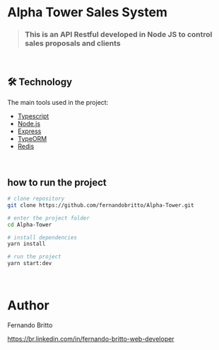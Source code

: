 # Alpha Tower Sales System

> ### This is an API Restful developed in Node JS to control sales proposals and clients

&nbsp;&nbsp;&nbsp;

## 🛠 Technology

The main tools used in the project:

- [Typescript][typescript]
- [Node.js][nodejs]
- [Express][express]
- [TypeORM][typeorm]
- [Redis][redis]

[typescript]: https://www.typescriptlang.org/
[nodejs]: https://nodejs.org/
[express]: https://expressjs.com/pt-br/
[typeorm]: https://typeorm.io
[redis]: https://redis.io/

[license]: https://opensource.org/licenses/MIT

&nbsp;&nbsp;

## how to run the project

```bash
# clone repository
git clone https://github.com/fernandobritto/Alpha-Tower.git

# enter the project folder
cd Alpha-Tower

# install dependencies
yarn install

# run the project
yarn start:dev
```

&nbsp;&nbsp;&nbsp;

# Author

Fernando Britto

<https://br.linkedin.com/in/fernando-britto-web-developer>
